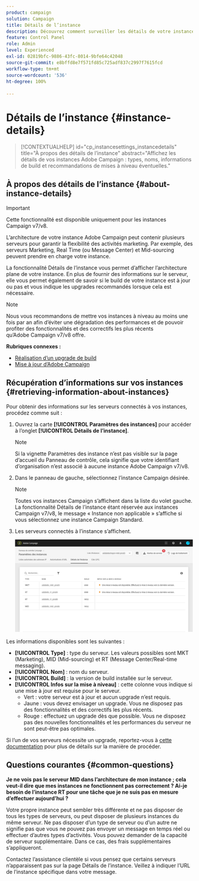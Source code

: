 ```yaml
---
product: campaign
solution: Campaign
title: Détails de l’instance
description: Découvrez comment surveiller les détails de votre instance dans le Panneau de contrôle
feature: Control Panel
role: Admin
level: Experienced
exl-id: 02819bfc-9886-43fc-8014-9bfe64c42048
source-git-commit: e8bffd8e7f571fd85c725adf837c2997f7615fcd
workflow-type: tm+mt
source-wordcount: '536'
ht-degree: 100%

---
```


# Détails de lʼinstance {#instance-details}

>[!CONTEXTUALHELP]
>id="cp_instancesettings_instancedetails"
>title="À propos des détails de lʼinstance"
>abstract="Affichez les détails de vos instances Adobe Campaign : types, noms, informations de build et recommandations de mises à niveau éventuelles."

## À propos des détails de l’instance {#about-instance-details}

>[!IMPORTANT]
>
>Cette fonctionnalité est disponible uniquement pour les instances Campaign v7/v8.

L’architecture de votre instance Adobe Campaign peut contenir plusieurs serveurs pour garantir la flexibilité des activités marketing. Par exemple, des serveurs Marketing, Real Time (ou Message Center) et Mid-sourcing peuvent prendre en charge votre instance.

La fonctionnalité Détails de l’instance vous permet d’afficher l’architecture plane de votre instance. En plus de fournir des informations sur le serveur, elle vous permet également de savoir si le build de votre instance est à jour ou pas et vous indique les upgrades recommandés lorsque cela est nécessaire.

>[!NOTE]
>
>Nous vous recommandons de mettre vos instances à niveau au moins une fois par an afin dʼéviter une dégradation des performances et de pouvoir profiter des fonctionnalités et des correctifs les plus récents quʼAdobe Campaign v7/v8 offre.

**Rubriques connexes :**

* [Réalisation d’un upgrade de build](https://experienceleague.adobe.com/docs/campaign-classic/using/monitoring-campaign-classic/updating-adobe-campaign/build-upgrade.html?lang=fr)
* [Mise à jour d’Adobe Campaign](https://experienceleague.adobe.com/docs/campaign-classic/using/monitoring-campaign-classic/updating-adobe-campaign/introduction.html?lang=fr)

## Récupération d’informations sur vos instances {#retrieving-information-about-instances}

Pour obtenir des informations sur les serveurs connectés à vos instances, procédez comme suit :

1. Ouvrez la carte **[!UICONTROL Paramètres des instances]** pour accéder à l’onglet **[!UICONTROL Détails de l’instance]**.

   >[!NOTE]
   >
   >Si la vignette Paramètres des instance nʼest pas visible sur la page dʼaccueil du Panneau de contrôle, cela signifie que votre identifiant dʼorganisation nʼest associé à aucune instance Adobe Campaign v7/v8.

1. Dans le panneau de gauche, sélectionnez l’instance Campaign désirée.

   >[!NOTE]
   >
   >Toutes vos instances Campaign sʼaffichent dans la liste du volet gauche. La fonctionnalité Détails de l’instance étant réservée aux instances Campaign v7/v8, le message « Instance non applicable » s’affiche si vous sélectionnez une instance Campaign Standard.

1. Les serveurs connectés à l’instance s’affichent.

   ![](assets/instance_details.png)

Les informations disponibles sont les suivantes :

* **[!UICONTROL Type]** : type du serveur. Les valeurs possibles sont MKT (Marketing), MID (Mid-sourcing) et RT (Message Center/Real-time messaging).
* **[!UICONTROL Nom]** : nom du serveur.
* **[!UICONTROL Build]** : la version de build installée sur le serveur.
* **[!UICONTROL Infos sur la mise à niveau]** : cette colonne vous indique si une mise à jour est requise pour le serveur.
   * Vert : votre serveur est à jour et aucun upgrade n’est requis.
   * Jaune : vous devez envisager un upgrade. Vous ne disposez pas des fonctionnalités et des correctifs les plus récents.
   * Rouge : effectuez un upgrade dès que possible. Vous ne disposez pas des nouvelles fonctionnalités et les performances du serveur ne sont peut-être pas optimales.

Si l’un de vos serveurs nécessite un upgrade, reportez-vous à [cette documentation](https://experienceleague.adobe.com/docs/campaign-classic/using/monitoring-campaign-classic/updating-adobe-campaign/build-upgrade.html?lang=fr) pour plus de détails sur la manière de procéder.

## Questions courantes {#common-questions}

**Je ne vois pas le serveur MID dans l’architecture de mon instance ; cela veut-il dire que mes instances ne fonctionnent pas correctement ? Ai-je besoin de l’instance RT pour une tâche que je ne suis pas en mesure d’effectuer aujourd’hui ?**

Votre propre instance peut sembler très différente et ne pas disposer de tous les types de serveurs, ou peut disposer de plusieurs instances du même serveur. Ne pas disposer d’un type de serveur ou d’un autre ne signifie pas que vous ne pouvez pas envoyer un message en temps réel ou effectuer d’autres types d’activités. Vous pouvez demander de la capacité de serveur supplémentaire. Dans ce cas, des frais supplémentaires s’appliqueront.

Contactez l’assistance clientèle si vous pensez que certains serveurs n’apparaissent pas sur la page Détails de l’instance. Veillez à indiquer l’URL de l’instance spécifique dans votre message.

